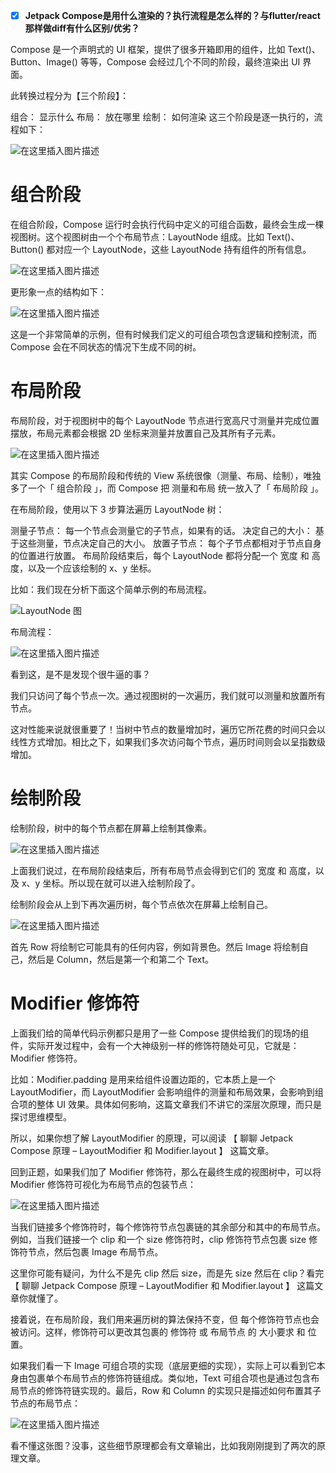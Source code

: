 - [x] **Jetpack Compose是用什么渲染的？执行流程是怎么样的？与flutter/react那样做diff有什么区别/优劣？**



Compose 是一个声明式的 UI 框架，提供了很多开箱即用的组件，比如 Text()、Button、Image() 等等，Compose 会经过几个不同的阶段，最终渲染出 UI 界面。

此转换过程分为【三个阶段】：

组合： 显示什么
布局： 放在哪里
绘制： 如何渲染
这三个阶段是逐一执行的，流程如下：

![在这里插入图片描述](https://i-blog.csdnimg.cn/direct/c8e5733a34d541ee84c9e7fc437be6f9.png)

# 组合阶段
在组合阶段，Compose 运行时会执行代码中定义的可组合函数，最终会生成一棵视图树。这个视图树由一个个布局节点：LayoutNode 组成。比如 Text()、Button() 都对应一个 LayoutNode，这些 LayoutNode 持有组件的所有信息。

![在这里插入图片描述](https://i-blog.csdnimg.cn/blog_migrate/f9a41e9e0fdfe557c265419918b64c00.gif#pic_center)

更形象一点的结构如下：

![在这里插入图片描述](https://i-blog.csdnimg.cn/blog_migrate/a89753463f949d50d73261df793f8e24.png#pic_center)


这是一个非常简单的示例，但有时候我们定义的可组合项包含逻辑和控制流，而 Compose 会在不同状态的情况下生成不同的树。

# 布局阶段
布局阶段，对于视图树中的每个 LayoutNode 节点进行宽高尺寸测量并完成位置摆放，布局元素都会根据 2D 坐标来测量并放置自己及其所有子元素。

![在这里插入图片描述](https://i-blog.csdnimg.cn/blog_migrate/946d864d3c5060d3b35b30f814127297.gif#pic_center)

其实 Compose 的布局阶段和传统的 View 系统很像（测量、布局、绘制），唯独多了一个「 组合阶段 」，而 Compose 把 测量和布局 统一放入了「 布局阶段 」。

在布局阶段，使用以下 3 步算法遍历 LayoutNode 树：

测量子节点： 每一个节点会测量它的子节点，如果有的话。
决定自己的大小： 基于这些测量，节点决定自己的大小。
放置子节点： 每个子节点都相对于节点自身的位置进行放置。
布局阶段结束后，每个 LayoutNode 都将分配一个 宽度 和 高度，以及一个应该绘制的 x、y 坐标。

比如：我们现在分析下面这个简单示例的布局流程。

![LayoutNode 图](https://i-blog.csdnimg.cn/blog_migrate/a89753463f949d50d73261df793f8e24.png#pic_center)

布局流程：

![在这里插入图片描述](https://i-blog.csdnimg.cn/direct/08d9e42aa57b47e394664ea30676ef9b.png)

看到这，是不是发现个很牛逼的事？

我们只访问了每个节点一次。通过视图树的一次遍历，我们就可以测量和放置所有节点。

这对性能来说就很重要了！当树中节点的数量增加时，遍历它所花费的时间只会以线性方式增加。相比之下，如果我们多次访问每个节点，遍历时间则会以呈指数级增加。

# 绘制阶段
绘制阶段，树中的每个节点都在屏幕上绘制其像素。

![在这里插入图片描述](https://i-blog.csdnimg.cn/blog_migrate/960b50b22ff70cd98218c3b94ed5a872.gif#pic_center)

上面我们说过，在布局阶段结束后，所有布局节点会得到它们的 宽度 和 高度，以及 x、y 坐标。所以现在就可以进入绘制阶段了。

绘制阶段会从上到下再次遍历树，每个节点依次在屏幕上绘制自己。

![在这里插入图片描述](https://i-blog.csdnimg.cn/blog_migrate/36f7f3cb3343b451ebbc093d6af28c3f.gif#pic_center)

首先 Row 将绘制它可能具有的任何内容，例如背景色。然后 Image 将绘制自己，然后是 Column，然后是第一个和第二个 Text。

# Modifier 修饰符
上面我们给的简单代码示例都只是用了一些 Compose 提供给我们的现场的组件，实际开发过程中，会有一个大神级别一样的修饰符随处可见，它就是：Modifier 修饰符。

比如：Modifier.padding 是用来给组件设置边距的，它本质上是一个 LayoutModifier，而 LayoutModifier 会影响组件的测量和布局效果，会影响到组合项的整体 UI 效果。具体如何影响，这篇文章我们不讲它的深层次原理，而只是探讨思维模型。

所以，如果你想了解 LayoutModifier 的原理，可以阅读 【 聊聊 Jetpack Compose 原理 – LayoutModifier 和 Modifier.layout 】 这篇文章。

回到正题，如果我们加了 Modifier 修饰符，那么在最终生成的视图树中，可以将 Modifier 修饰符可视化为布局节点的包装节点：

![在这里插入图片描述](https://i-blog.csdnimg.cn/blog_migrate/fe05c73dcc181ba71c9d1d61153cec2d.png#pic_center)

当我们链接多个修饰符时，每个修饰符节点包裹链的其余部分和其中的布局节点。 例如，当我们链接一个 clip 和一个 size 修饰符时，clip 修饰符节点包裹 size 修饰符节点，然后包裹 Image 布局节点。

这里你可能有疑问，为什么不是先 clip 然后 size，而是先 size 然后在 clip？看完 【 聊聊 Jetpack Compose 原理 – LayoutModifier 和 Modifier.layout 】 这篇文章你就懂了。

接着说，在布局阶段，我们用来遍历树的算法保持不变，但 每个修饰符节点也会被访问。这样，修饰符可以更改其包裹的 修饰符 或 布局节点 的 大小要求 和 位置。

如果我们看一下 Image 可组合项的实现（底层更细的实现），实际上可以看到它本身由包裹单个布局节点的修饰符链组成。类似地，Text 可组合项也是通过包含布局节点的修饰符链实现的。最后，Row 和 Column 的实现只是描述如何布置其子节点的布局节点：

![在这里插入图片描述](https://i-blog.csdnimg.cn/blog_migrate/cd742acc3ebe1178981f5bb3f4ca4730.png#pic_center)

看不懂这张图？没事，这些细节原理都会有文章输出，比如我刚刚提到了两次的原理文章。
